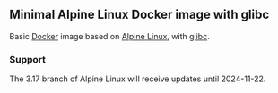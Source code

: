 ## Minimal Alpine Linux Docker image with glibc

Basic [Docker](https://www.docker.com/) image based on [Alpine Linux](http://alpinelinux.org/), with [glibc](https://github.com/sgerrand/alpine-pkg-glibc).

### Support

The 3.17 branch of Alpine Linux will receive updates until 2024-11-22.
